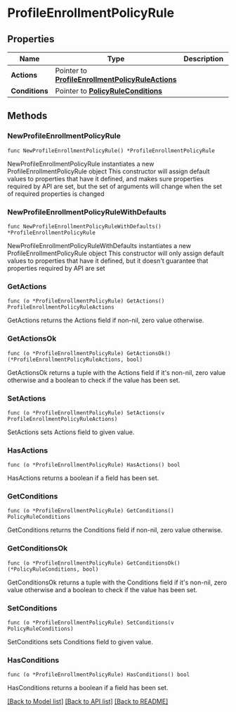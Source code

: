 # ProfileEnrollmentPolicyRule

## Properties

Name | Type | Description | Notes
------------ | ------------- | ------------- | -------------
**Actions** | Pointer to [**ProfileEnrollmentPolicyRuleActions**](ProfileEnrollmentPolicyRuleActions.md) |  | [optional] 
**Conditions** | Pointer to [**PolicyRuleConditions**](PolicyRuleConditions.md) |  | [optional] 

## Methods

### NewProfileEnrollmentPolicyRule

`func NewProfileEnrollmentPolicyRule() *ProfileEnrollmentPolicyRule`

NewProfileEnrollmentPolicyRule instantiates a new ProfileEnrollmentPolicyRule object
This constructor will assign default values to properties that have it defined,
and makes sure properties required by API are set, but the set of arguments
will change when the set of required properties is changed

### NewProfileEnrollmentPolicyRuleWithDefaults

`func NewProfileEnrollmentPolicyRuleWithDefaults() *ProfileEnrollmentPolicyRule`

NewProfileEnrollmentPolicyRuleWithDefaults instantiates a new ProfileEnrollmentPolicyRule object
This constructor will only assign default values to properties that have it defined,
but it doesn't guarantee that properties required by API are set

### GetActions

`func (o *ProfileEnrollmentPolicyRule) GetActions() ProfileEnrollmentPolicyRuleActions`

GetActions returns the Actions field if non-nil, zero value otherwise.

### GetActionsOk

`func (o *ProfileEnrollmentPolicyRule) GetActionsOk() (*ProfileEnrollmentPolicyRuleActions, bool)`

GetActionsOk returns a tuple with the Actions field if it's non-nil, zero value otherwise
and a boolean to check if the value has been set.

### SetActions

`func (o *ProfileEnrollmentPolicyRule) SetActions(v ProfileEnrollmentPolicyRuleActions)`

SetActions sets Actions field to given value.

### HasActions

`func (o *ProfileEnrollmentPolicyRule) HasActions() bool`

HasActions returns a boolean if a field has been set.

### GetConditions

`func (o *ProfileEnrollmentPolicyRule) GetConditions() PolicyRuleConditions`

GetConditions returns the Conditions field if non-nil, zero value otherwise.

### GetConditionsOk

`func (o *ProfileEnrollmentPolicyRule) GetConditionsOk() (*PolicyRuleConditions, bool)`

GetConditionsOk returns a tuple with the Conditions field if it's non-nil, zero value otherwise
and a boolean to check if the value has been set.

### SetConditions

`func (o *ProfileEnrollmentPolicyRule) SetConditions(v PolicyRuleConditions)`

SetConditions sets Conditions field to given value.

### HasConditions

`func (o *ProfileEnrollmentPolicyRule) HasConditions() bool`

HasConditions returns a boolean if a field has been set.


[[Back to Model list]](../README.md#documentation-for-models) [[Back to API list]](../README.md#documentation-for-api-endpoints) [[Back to README]](../README.md)


